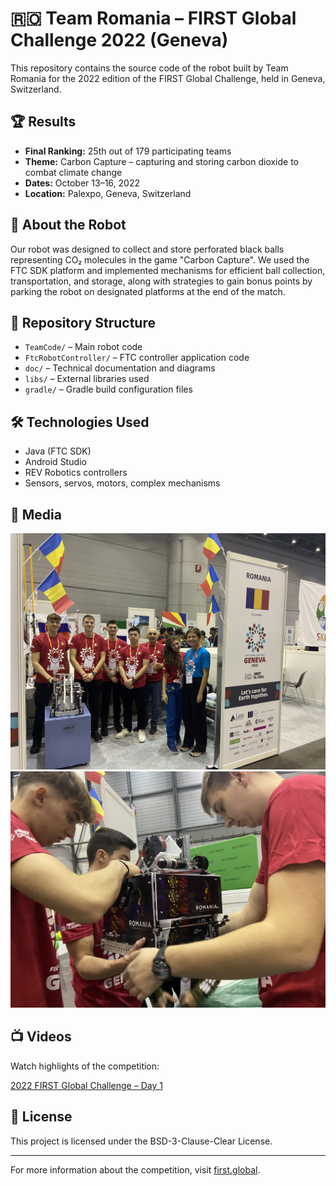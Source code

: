 # 🇷🇴 Team Romania – FIRST Global Challenge 2022 (Geneva)

This repository contains the source code of the robot built by Team Romania for the 2022 edition of the FIRST Global Challenge, held in Geneva, Switzerland.

## 🏆 Results

- **Final Ranking:** 25th out of 179 participating teams
- **Theme:** Carbon Capture – capturing and storing carbon dioxide to combat climate change
- **Dates:** October 13–16, 2022
- **Location:** Palexpo, Geneva, Switzerland

## 🤖 About the Robot

Our robot was designed to collect and store perforated black balls representing CO₂ molecules in the game "Carbon Capture". We used the FTC SDK platform and implemented mechanisms for efficient ball collection, transportation, and storage, along with strategies to gain bonus points by parking the robot on designated platforms at the end of the match.

## 📁 Repository Structure

- `TeamCode/` – Main robot code
- `FtcRobotController/` – FTC controller application code
- `doc/` – Technical documentation and diagrams
- `libs/` – External libraries used
- `gradle/` – Gradle build configuration files

## 🛠️ Technologies Used

- Java (FTC SDK)
- Android Studio
- REV Robotics controllers
- Sensors, servos, motors, complex mechanisms

## 📸 Media

![Team Robot - Geneva 2022](IMG_3640.jpg)
![Team Robot - Geneva 2022](IMG_3621.jpg)

## 📺 Videos

Watch highlights of the competition:

[2022 FIRST Global Challenge – Day 1](https://www.youtube.com/watch?v=R76IUxR1dXg)

## 📄 License

This project is licensed under the BSD-3-Clause-Clear License.

---

For more information about the competition, visit [first.global](https://first.global/).
